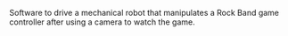 Software to drive a mechanical robot that manipulates a Rock Band game controller after using a camera to watch the game.